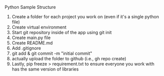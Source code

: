 Python Sample Structure

1. Create a folder for each project you work on (even if it's a single python file)
2. Create virtual environment
3. Start git repository inside of the app using git init
4. Create main.py file
5. Create README.md
6. Add .gitignore
7. git add & git commit -m "initial commit"
8. actually upload the folder to github (i.e., gh repo create)
9. Lastly, pip freeze > requirement.txt to ensure everyone you work with has the same version of libraries
